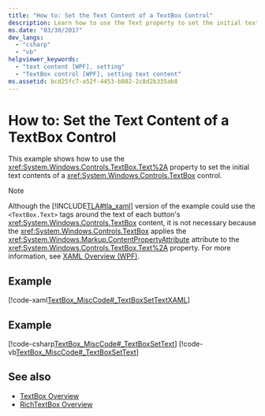 ```yaml
---
title: "How to: Set the Text Content of a TextBox Control"
description: Learn how to use the Text property to set the initial text contents of a Windows Presentation Foundation TextBox control.
ms.date: "03/30/2017"
dev_langs:
  - "csharp"
  - "vb"
helpviewer_keywords:
  - "text content [WPF], setting"
  - "TextBox control [WPF], setting text content"
ms.assetid: bcd25fc7-a52f-4453-b802-2c8d2b335ab8
---
```

# How to: Set the Text Content of a TextBox Control

This example shows how to use the <xref:System.Windows.Controls.TextBox.Text%2A> property to set the initial text contents of a <xref:System.Windows.Controls.TextBox> control.

> [!NOTE]
> Although the [!INCLUDE[TLA#tla_xaml](../../../../includes/tlasharptla-xaml-md.md)] version of the example could use the `<TextBox.Text>` tags around the text of each button's <xref:System.Windows.Controls.TextBox> content, it is not necessary because the <xref:System.Windows.Controls.TextBox> applies the <xref:System.Windows.Markup.ContentPropertyAttribute> attribute to the <xref:System.Windows.Controls.TextBox.Text%2A> property. For more information, see [XAML Overview (WPF)](/dotnet/desktop-wpf/fundamentals/xaml).

## Example

[!code-xaml[TextBox_MiscCode#_TextBoxSetTextXAML](~/samples/snippets/csharp/VS_Snippets_Wpf/TextBox_MiscCode/CSharp/Window1.xaml#_textboxsettextxaml)]

## Example

[!code-csharp[TextBox_MiscCode#_TextBoxSetText](~/samples/snippets/csharp/VS_Snippets_Wpf/TextBox_MiscCode/CSharp/Window1.xaml.cs#_textboxsettext)]
[!code-vb[TextBox_MiscCode#_TextBoxSetText](~/samples/snippets/visualbasic/VS_Snippets_Wpf/TextBox_MiscCode/VisualBasic/Window1.xaml.vb#_textboxsettext)]

## See also

- [TextBox Overview](textbox-overview.md)
- [RichTextBox Overview](richtextbox-overview.md)

